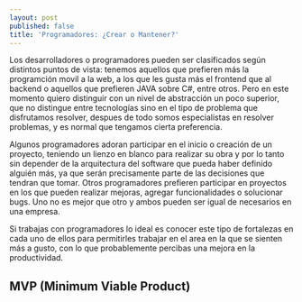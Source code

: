 ```yaml
---
layout: post
published: false
title: 'Programadores: ¿Crear o Mantener?'
---
```

Los desarrolladores o programadores pueden ser clasificados según distintos puntos de vista: tenemos aquellos que prefieren más la programción movil a la web, a los que les gusta más el frontend que al backend o aquellos que prefieren JAVA sobre C#, entre otros. Pero en este momento quiero distinguir con un nivel de abstracción un poco superior, que no distingue entre tecnologías sino en el tipo de problema que disfrutamos resolver, despues de todo somos especialistas en resolver problemas, y es normal que tengamos cierta preferencia.

Algunos programadores adoran participar en el inicio o creación de un proyecto, teniendo un lienzo en blanco para realizar su obra y por lo tanto sin depender de la arquitectura del software que pueda haber definido alguién más, ya que serán precisamente parte de las decisiones que tendran que tomar. Otros programadores prefieren participar en proyectos en los que pueden realizar mejoras, agregar funcionalidades o solucionar bugs. Uno no es mejor que otro y ambos pueden ser igual de necesarios en una empresa. 

Si trabajas con programadores lo ideal es conocer este tipo de fortalezas en cada uno de ellos para permitirles trabajar en el area en la que se sienten más a gusto, con lo que probablemente percibas una mejora en la productividad.

## MVP (Minimum Viable Product)



